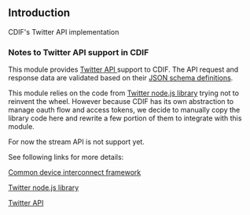 Introduction
------------
CDIF's Twitter API implementation

### Notes to Twitter API support in CDIF
This module provides [Twitter API ](https://dev.twitter.com/rest/public) support to CDIF. The API request and response data are validated based on their [JSON schema definitions](https://github.com/out4b/cdif#data-types-and-validation).

This module relies on the code from [Twitter node.js library](https://github.com/Isolus/twitter-ng) trying not to reinvent the wheel. However because CDIF has its own abstraction to manage oauth flow and access tokens, we decide to manually copy the library code here and rewrite a few portion of them to integrate with this module.

For now the stream API is not support yet.

See following links for more details:

[Common device interconnect framework](https://github.com/out4b/cdif)

[Twitter node.js library](https://github.com/Isolus/twitter-ng)

[Twitter API](https://dev.twitter.com/rest/public)